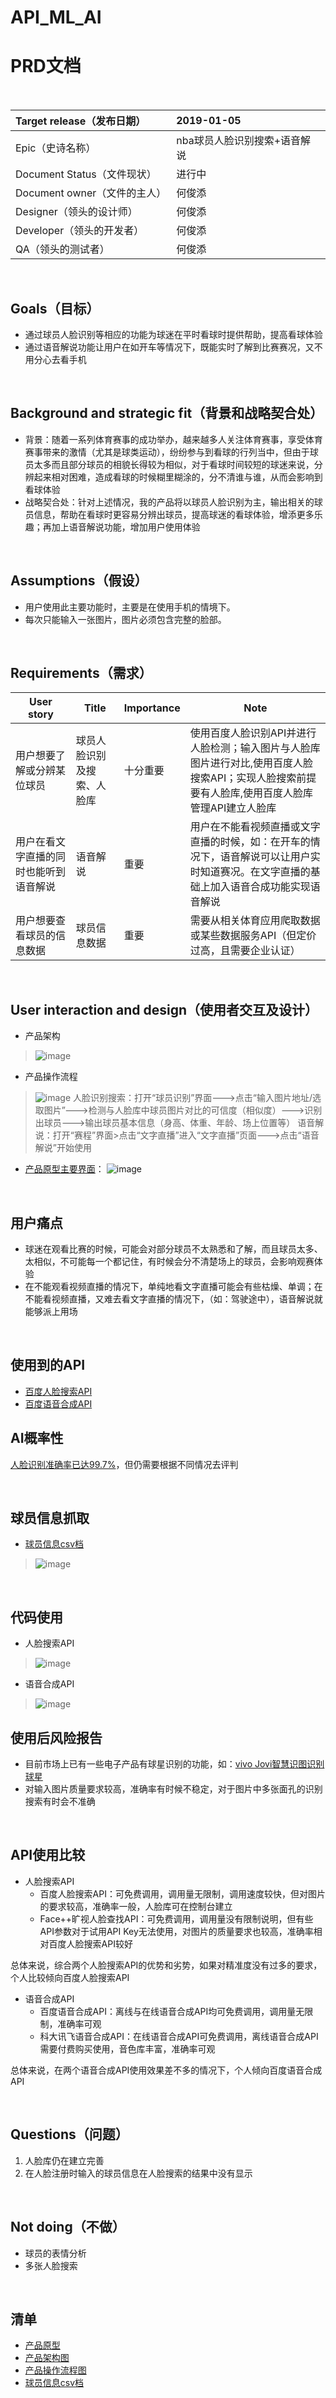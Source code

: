 # API_ML_AI

# PRD文档

&nbsp;

Target release（发布日期） | 2019-01-05
:---|:---
Epic（史诗名称） | nba球员人脸识别搜索+语音解说
Document Status（文件现状） | 进行中
Document owner（文件的主人） | 何俊添
Designer（领头的设计师） | 何俊添
Developer（领头的开发者） | 何俊添
QA（领头的测试者） | 何俊添

&nbsp;

## Goals（目标）
- 通过球员人脸识别等相应的功能为球迷在平时看球时提供帮助，提高看球体验
- 通过语音解说功能让用户在如开车等情况下，既能实时了解到比赛赛况，又不用分心去看手机

&nbsp;

## Background and strategic fit（背景和战略契合处）
- 背景：随着一系列体育赛事的成功举办，越来越多人关注体育赛事，享受体育赛事带来的激情（尤其是球类运动），纷纷参与到看球的行列当中，但由于球员太多而且部分球员的相貌长得较为相似，对于看球时间较短的球迷来说，分辨起来相对困难，造成看球的时候糊里糊涂的，分不清谁与谁，从而会影响到看球体验
- 战略契合处：针对上述情况，我的产品将以球员人脸识别为主，输出相关的球员信息，帮助在看球时更容易分辨出球员，提高球迷的看球体验，增添更多乐趣；再加上语音解说功能，增加用户使用体验

&nbsp;

## Assumptions（假设）
- 用户使用此主要功能时，主要是在使用手机的情境下。
- 每次只能输入一张图片，图片必须包含完整的脸部。

&nbsp;

## Requirements（需求）
User story | Title | Importance | Note
---|---|---|---
用户想要了解或分辨某位球员 | 球员人脸识别及搜索、人脸库 | 十分重要 | 使用百度人脸识别API并进行人脸检测；输入图片与人脸库图片进行对比,使用百度人脸搜索API；实现人脸搜索前提要有人脸库,使用百度人脸库管理API建立人脸库
用户在看文字直播的同时也能听到语音解说 | 语音解说 | 重要 | 用户在不能看视频直播或文字直播的时候，如：在开车的情况下，语音解说可以让用户实时知道赛况。在文字直播的基础上加入语音合成功能实现语音解说
用户想要查看球员的信息数据 | 球员信息数据 | 重要 | 需要从相关体育应用爬取数据或某些数据服务API（但定价过高，且需要企业认证）

&nbsp;

## User interaction and design（使用者交互及设计）
- 产品架构
> ![image](https://github.com/Hejuntian/API_ML_AI/blob/master/images/%E4%BA%A7%E5%93%81%E6%9E%B6%E6%9E%84%E5%9B%BE.png)

- 产品操作流程
> ![image](https://github.com/Hejuntian/API_ML_AI/blob/master/images/%E4%BA%A7%E5%93%81%E5%8A%9F%E8%83%BD%E6%93%8D%E4%BD%9C%E6%B5%81%E7%A8%8B.png)
> 人脸识别搜索：打开“球员识别”界面--->点击“输入图片地址/选取图片”--->检测与人脸库中球员图片对比的可信度（相似度）--->识别出球员--->输出球员基本信息（身高、体重、年龄、场上位置等）
> 语音解说：打开“赛程”界面>点击“文字直播”进入“文字直播”页面--->点击“语音解说”开始使用

- [产品原型主要界面](https://hejuntian.github.io/API_product_demo/start.html#g=1&p=球员识别页面)：
![image](https://github.com/Hejuntian/API_ML_AI/blob/master/images/%E7%95%8C%E9%9D%A2%E5%8E%9F%E5%9E%8B%E6%88%AA%E5%9B%BE.png)

&nbsp;

## 用户痛点
- 球迷在观看比赛的时候，可能会对部分球员不太熟悉和了解，而且球员太多、太相似，不可能每一个都记住，有时候会分不清楚场上的球员，会影响观赛体验
- 在不能观看视频直播的情况下，单纯地看文字直播可能会有些枯燥、单调；在不能看视频直播，又难去看文字直播的情况下，（如：驾驶途中），语音解说就能够派上用场

&nbsp;

## 使用到的API
- [百度人脸搜索API](http://ai.baidu.com/tech/face/search)
- [百度语音合成API](http://ai.baidu.com/tech/speech/tts)

## AI概率性
[人脸识别准确率已达99.7%](http://www.techweb.com.cn/data/2016-09-01/2384430.shtml)，但仍需要根据不同情况去评判

&nbsp;

## 球员信息抓取
- [球员信息csv档](https://github.com/Hejuntian/API_ML_AI/blob/master/nba_players_info.csv)
> ![image](https://github.com/Hejuntian/API_ML_AI/blob/master/images/%E6%8A%93%E5%8F%96%E7%90%83%E5%91%98%E4%BF%A1%E6%81%AF%E6%88%AA%E5%9B%BE.png)

&nbsp;

## 代码使用
- 人脸搜索API
> ![image](https://github.com/Hejuntian/API_ML_AI/blob/master/images/%E4%BA%BA%E8%84%B8%E6%90%9C%E7%B4%A2%E4%BB%A3%E7%A0%81%E4%BD%BF%E7%94%A8%E6%88%AA%E5%9B%BE.png)

- 语音合成API
> ![image](https://github.com/Hejuntian/API_ML_AI/blob/master/images/%E8%AF%AD%E9%9F%B3%E5%90%88%E6%88%90%E4%BB%A3%E7%A0%81%E4%BD%BF%E7%94%A8%E6%88%AA%E5%9B%BE.png)

## 使用后风险报告
- 目前市场上已有一些电子产品有球星识别的功能，如：[vivo Jovi智慧识图识别球星](https://www.ihei5.com/vivo/2018/0625/1510.html)
- 对输入图片质量要求较高，准确率有时候不稳定，对于图片中多张面孔的识别搜索有时会不准确

&nbsp;

## API使用比较
- 人脸搜索API
  - 百度人脸搜索API：可免费调用，调用量无限制，调用速度较快，但对图片的要求较高，准确率一般，人脸库可在控制台建立
  - Face++旷视人脸查找API：可免费调用，调用量没有限制说明，但有些API参数对于试用API Key无法使用，对图片的质量要求也较高，准确率相对百度人脸搜索API较好

总体来说，综合两个人脸搜索API的优势和劣势，如果对精准度没有过多的要求，个人比较倾向百度人脸搜索API

- 语音合成API
  - 百度语音合成API：离线与在线语音合成API均可免费调用，调用量无限制，准确率可观
  - 科大讯飞语音合成API：在线语音合成API可免费调用，离线语音合成API需要付费购买使用，音色库丰富，准确率可观

总体来说，在两个语音合成API使用效果差不多的情况下，个人倾向百度语音合成API

&nbsp;

## Questions（问题）
1. 人脸库仍在建立完善
2. 在人脸注册时输入的球员信息在人脸搜索的结果中没有显示

&nbsp;

## Not doing（不做）
- 球员的表情分析
- 多张人脸搜索

&nbsp;

## 清单
- [产品原型](https://hejuntian.github.io/API_product_demo/start.html#g=1&p=球员识别页面)
- [产品架构图](https://github.com/Hejuntian/API_ML_AI/blob/master/images/%E4%BA%A7%E5%93%81%E6%9E%B6%E6%9E%84%E5%9B%BE.png)
- [产品操作流程图](https://github.com/Hejuntian/API_ML_AI/blob/master/images/%E4%BA%A7%E5%93%81%E5%8A%9F%E8%83%BD%E6%93%8D%E4%BD%9C%E6%B5%81%E7%A8%8B.png)
- [球员信息csv档](https://github.com/Hejuntian/API_ML_AI/blob/master/nba_players_info.csv)

